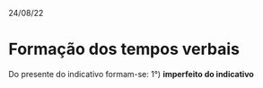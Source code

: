 24/08/22
# Formação dos tempos verbais

Do presente do indicativo formam-se:
1°) **imperfeito do indicativo** 